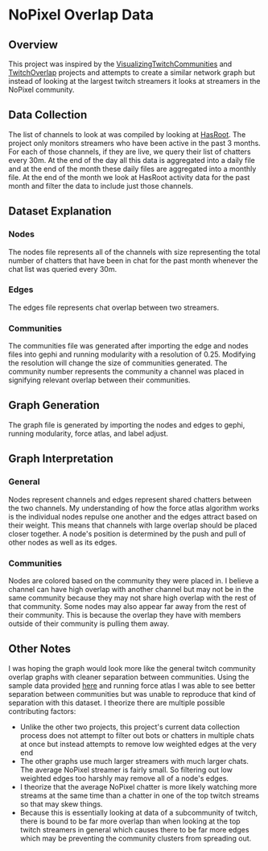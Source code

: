 # NoPixel Overlap Data
## Overview
This project was inspired by the [VisualizingTwitchCommunities](https://github.com/KiranGershenfeld/VisualizingTwitchCommunities) and [TwitchOverlap](https://github.com/snoww/TwitchOverlap) projects and attempts to create a similar network graph but instead of looking at the largest twitch streamers it looks at streamers in the NoPixel community.

## Data Collection
The list of channels to look at was compiled by looking at [HasRoot](https://nopixel.hasroot.com/serverInfo.php). The project only monitors streamers who have been active in the past 3 months. For each of those channels, if they are live, we query their list of chatters every 30m. At the end of the day all this data is aggregated into a daily file and at the end of the month these daily files are aggregated into a monthly file. At the end of the month we look at HasRoot activity data for the past month and filter the data to include just those channels.

## Dataset Explanation
### Nodes
The nodes file represents all of the channels with size representing the total number of chatters that have been in chat for the past month whenever the chat list was queried every 30m.
### Edges
The edges file represents chat overlap between two streamers.
###  Communities
The communities file was generated after importing the edge and nodes files into gephi and running modularity with a resolution of 0.25. Modifying the resolution will change the size of communities generated. The community number represents the community a channel was placed in signifying relevant overlap between their communities.

## Graph Generation
The graph file is generated by importing the nodes and edges to gephi, running modularity, force atlas, and label adjust.


## Graph Interpretation
### General
Nodes represent channels and edges represent shared chatters between the two channels. My understanding of how the force atlas algorithm works is the individual nodes repulse one another and the edges attract based on their weight. This means that channels with large overlap should be placed closer together. A node's position is determined by the push and pull of other nodes as well as its edges.

### Communities
Nodes are colored based on the community they were placed in. I believe a channel can have high overlap with another channel but may not be in the same community because they may not share high overlap with the rest of that community. Some nodes may also appear far away from the rest of their community. This is because the overlap they have with members outside of their community is pulling them away.

## Other Notes
I was hoping the graph would look more like the general twitch community overlap graphs with cleaner separation between communities. Using the sample data provided [here](https://github.com/snoww/TwitchOverlap/tree/master/data) and running force atlas I was able to see better separation between communities but was unable to reproduce that kind of separation with this dataset. I theorize there are multiple possible contributing factors:
- Unlike the other two projects, this project's current data collection process does not attempt to filter out bots or chatters in multiple chats at once but instead attempts to remove low weighted edges at the very end
- The other graphs use much larger streamers with much larger chats. The average NoPixel streamer is fairly small. So filtering out low weighted edges too harshly may remove all of a node's edges.
- I theorize that the average NoPixel chatter is more likely watching more streams at the same time than a chatter in one of the top twitch streams so that may skew things.
- Because this is essentially looking at data of a subcommunity of twitch, there is bound to be far more overlap than when looking at the top twitch streamers in general which causes there to be far more edges which may be preventing the community clusters from spreading out.